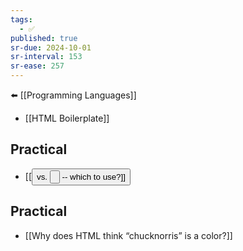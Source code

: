 ```yaml
---
tags:
  - ✅
published: true
sr-due: 2024-10-01
sr-interval: 153
sr-ease: 257
---
```


⬅️ [[Programming Languages]]

- [[HTML Boilerplate]]

## Practical
- [[<button> vs. <input type="button"> -- which to use?]]
## Practical
- [[Why does HTML think “chucknorris” is a color?]]